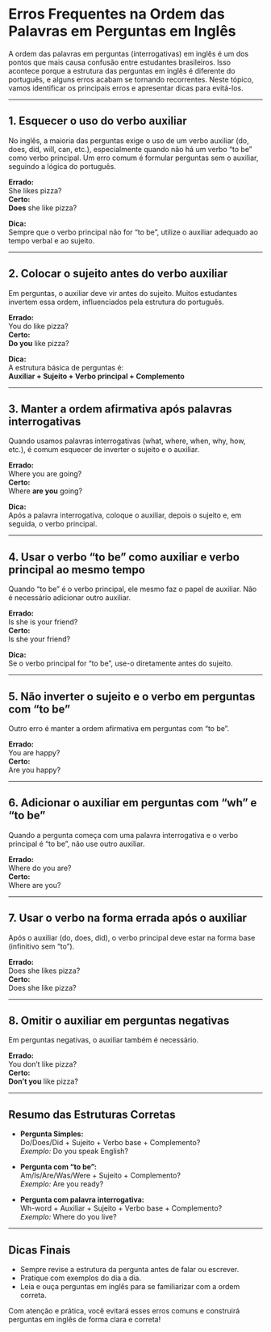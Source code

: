 # Erros Frequentes na Ordem das Palavras em Perguntas em Inglês

A ordem das palavras em perguntas (interrogativas) em inglês é um dos pontos que mais causa confusão entre estudantes brasileiros. Isso acontece porque a estrutura das perguntas em inglês é diferente do português, e alguns erros acabam se tornando recorrentes. Neste tópico, vamos identificar os principais erros e apresentar dicas para evitá-los.

---

## 1. **Esquecer o uso do verbo auxiliar**

No inglês, a maioria das perguntas exige o uso de um verbo auxiliar (do, does, did, will, can, etc.), especialmente quando não há um verbo “to be” como verbo principal. Um erro comum é formular perguntas sem o auxiliar, seguindo a lógica do português.

**Errado:**  
She likes pizza?  
**Certo:**  
**Does** she like pizza?

**Dica:**  
Sempre que o verbo principal não for “to be”, utilize o auxiliar adequado ao tempo verbal e ao sujeito.

---

## 2. **Colocar o sujeito antes do verbo auxiliar**

Em perguntas, o auxiliar deve vir antes do sujeito. Muitos estudantes invertem essa ordem, influenciados pela estrutura do português.

**Errado:**  
You do like pizza?  
**Certo:**  
**Do you** like pizza?

**Dica:**  
A estrutura básica de perguntas é:  
**Auxiliar + Sujeito + Verbo principal + Complemento**

---

## 3. **Manter a ordem afirmativa após palavras interrogativas**

Quando usamos palavras interrogativas (what, where, when, why, how, etc.), é comum esquecer de inverter o sujeito e o auxiliar.

**Errado:**  
Where you are going?  
**Certo:**  
Where **are you** going?

**Dica:**  
Após a palavra interrogativa, coloque o auxiliar, depois o sujeito e, em seguida, o verbo principal.

---

## 4. **Usar o verbo “to be” como auxiliar e verbo principal ao mesmo tempo**

Quando “to be” é o verbo principal, ele mesmo faz o papel de auxiliar. Não é necessário adicionar outro auxiliar.

**Errado:**  
Is she is your friend?  
**Certo:**  
Is she your friend?

**Dica:**  
Se o verbo principal for “to be”, use-o diretamente antes do sujeito.

---

## 5. **Não inverter o sujeito e o verbo em perguntas com “to be”**

Outro erro é manter a ordem afirmativa em perguntas com “to be”.

**Errado:**  
You are happy?  
**Certo:**  
Are you happy?

---

## 6. **Adicionar o auxiliar em perguntas com “wh” e “to be”**

Quando a pergunta começa com uma palavra interrogativa e o verbo principal é “to be”, não use outro auxiliar.

**Errado:**  
Where do you are?  
**Certo:**  
Where are you?

---

## 7. **Usar o verbo na forma errada após o auxiliar**

Após o auxiliar (do, does, did), o verbo principal deve estar na forma base (infinitivo sem “to”).

**Errado:**  
Does she likes pizza?  
**Certo:**  
Does she like pizza?

---

## 8. **Omitir o auxiliar em perguntas negativas**

Em perguntas negativas, o auxiliar também é necessário.

**Errado:**  
You don’t like pizza?  
**Certo:**  
**Don’t you** like pizza?

---

## **Resumo das Estruturas Corretas**

- **Pergunta Simples:**  
  Do/Does/Did + Sujeito + Verbo base + Complemento?  
  _Exemplo:_ Do you speak English?

- **Pergunta com “to be”:**  
  Am/Is/Are/Was/Were + Sujeito + Complemento?  
  _Exemplo:_ Are you ready?

- **Pergunta com palavra interrogativa:**  
  Wh-word + Auxiliar + Sujeito + Verbo base + Complemento?  
  _Exemplo:_ Where do you live?

---

## **Dicas Finais**

- Sempre revise a estrutura da pergunta antes de falar ou escrever.
- Pratique com exemplos do dia a dia.
- Leia e ouça perguntas em inglês para se familiarizar com a ordem correta.

Com atenção e prática, você evitará esses erros comuns e construirá perguntas em inglês de forma clara e correta!